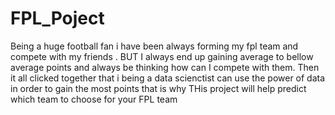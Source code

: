 # FPL_Poject

Being a huge football fan i have been always forming my fpl team and compete with my friends . BUT I always end up gaining average to bellow average points and always be thinking how can I compete with them.
Then it all clicked together that i being a data scienctist can use the power of data in order to gain the most points that is why
THis project will help predict which team to choose for your FPL team
